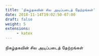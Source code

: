 ```yaml
---
title: 'நிகழ்தகவின் சில அடிப்படைத் தேற்றங்கள்'
date: 2018-11-14T19:02:50-07:00
draft: false
weight: 5
extensions:
     - katex
---
```


நிகழ்தகவின் சில அடிப்படைத் தேற்றங்கள்